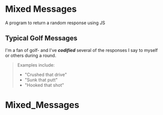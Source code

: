 # Mixed Messages 
A program to return a random response using JS
## Typical Golf Messages
I'm a fan of golf- and I've ***codified*** several of the responses I say to myself or others during a round.

> Examples include:
> + "Crushed that drive"
> + "Sunk that putt"
> + "Hooked that shot"
# Mixed_Messages
